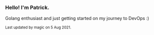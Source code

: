 ### Hello! I'm Patrick.

Golang enthusiast and just getting started on my journey to DevOps :)


<sub>Last updated by magic on 5 Aug 2021.</sub>
